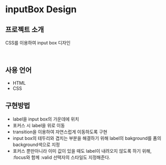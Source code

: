 # inputBox Design

## 프로젝트 소개
CSS를 이용하여 input box 디자인

<br>

## 사용 언어
- HTML
- CSS

## 구현방법
- label을 input box의 가운데에 위치
- 포커스 시 label을 위로 이동 
- transition을 이용하여 자연스럽게 이동하도록 구현
- input box의 테두리와 겹치는 부분을 해결하기 위해 label의 bakground를 폼의 background색으로 지정
- 포커스 뿐만아니라 이미 값이 있을 때도 label이 내려오지 않도록 하기 위해, :focus와 함께 :valid 선택자의 스타일도 지정해준다.

